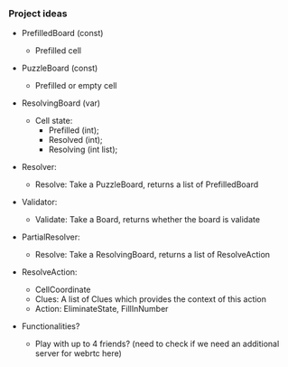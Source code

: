 ### Project ideas

- PrefilledBoard (const)
  - Prefilled cell
- PuzzleBoard (const) 
  - Prefilled or empty cell
- ResolvingBoard (var)
  - Cell state:
    - Prefilled (int);
    - Resolved (int);
    - Resolving (int list);
- Resolver:
  - Resolve: Take a PuzzleBoard, returns a list of PrefilledBoard
- Validator:
  - Validate: Take a Board, returns whether the board is validate
- PartialResolver:
  - Resolve: Take a ResolvingBoard, returns a list of ResolveAction
- ResolveAction:
  - CellCoordinate
  - Clues: A list of Clues which provides the context of this action
  - Action: EliminateState, FillInNumber


- Functionalities?
  - Play with up to 4 friends? (need to check if we need an additional server for webrtc here)
